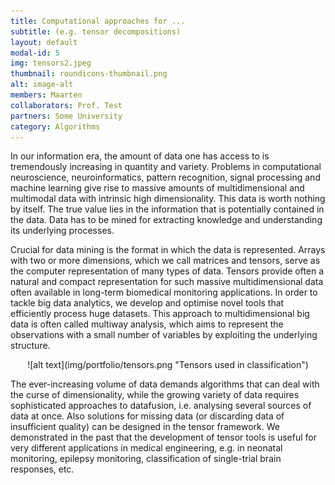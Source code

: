 ```yaml
---
title: Computational approaches for ...
subtitle: (e.g. tensor decompositions)
layout: default
modal-id: 5
img: tensors2.jpeg
thumbnail: roundicons-thumbnail.png
alt: image-alt
members: Maarten
collaborators: Prof. Test
partners: Some University
category: Algorithms
---
```


In our information era, the amount of data one has access to is tremendously increasing in quantity and variety.  Problems in computational neuroscience, neuroinformatics, pattern recognition, signal processing and machine learning give rise to massive amounts of multidimensional and multimodal data with intrinsic high dimensionality.  This data is worth nothing by itself. The true value lies in the information that is potentially contained in the data. Data has to be mined for extracting knowledge and understanding its underlying processes.

Crucial for data mining is the format in which the data is represented.  Arrays with two or more dimensions, which we call matrices and tensors, serve as the computer representation of many types of data. Tensors provide often a natural and compact representation for such massive multidimensional data often available in long-term biomedical monitoring applications. In order to tackle big data analytics, we develop and optimise novel tools that efficiently process huge datasets. This approach to multidimensional big data is often called multiway analysis, which aims to represent the observations with a small number of variables by exploiting the underlying structure.

<p align="center">![alt text](img/portfolio/tensors.png "Tensors used in classification")</p>

The ever-increasing volume of data demands algorithms that can deal with the curse of dimensionality, while the growing variety of data requires sophisticated approaches to datafusion, i.e. analysing several sources of data at once.   Also solutions for missing data (or discarding data of insufficient quality) can be designed in the tensor framework. We demonstrated in the past that the development of tensor tools is useful for very different applications in medical engineering, e.g. in neonatal monitoring, epilepsy monitoring, classification of single-trial brain responses, etc.
